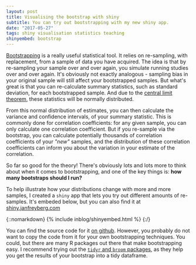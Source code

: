 ```yaml
---
layout: post
title: Visualising the bootstrap with shiny
subtitle: You can try out bootstrapping with my new shiny app.
date: "2017-05-27"
tags: shiny visualisation statistics teaching
shinyembed: bootstrap
---
```


[Bootstrapping](https://en.wikipedia.org/wiki/Bootstrapping) is a really useful statistical tool. It relies on re-sampling, with replacement, from a sample of data you have acquired. The idea is that by re-sampling your sample over and over again, you simulate running studies over and over again. It's obviously not exactly analogous - sampling bias in your original sample will still affect your bootstrapped samples. But what's great is that you can re-calculate summary statistics, such as standard deviation, for each bootstrapped sample. And due to the [central limit theorem](https://en.wikipedia.org/wiki/Central_limit_theorem), these statistics will be normally distributed.

From this normal distribution of estimates, you can then calculate the variance and confidence intervals, of your summary statistic. This is commonly done for correlation coefficients: for any given sample, you can only calculate one correlation coefficient. But if you re-sample via the bootstrap, you can calculate potentially thousands of correlation coefficients of your _"new"_ samples, and the distribution of these correlation coefficients can inform you about the variation in your estimate of the correlation.

So far so good for the theory! There's obviously lots and lots more to think about when it comes to bootstrapping, and one of the key things is: __how many bootstraps should I run?__

To help illustrate how your distributions change with more and more samples, I created a `shiny` app that lets you try out different amounts of re-samples. It's embeded below, but you can also find it at [shiny.janfreyberg.com](http://shiny.janfreyberg.com)

{::nomarkdown}
{% include inblog/shinyembed.html %}
{:/}

You can find the source code for it [on github](http://github.com/janfreyberg/shiny-bootstrap). However, you probably do not want to copy the code from it for your own bootstrapping techniques. You could, but there are many R packages out there that make bootstrapping easy. I recommend trying out the [`tidyr` and `broom` packages](https://cran.r-project.org/web/packages/broom/vignettes/bootstrapping.html), as they help you get the results of your bootstrap into a tidy dataframe.
